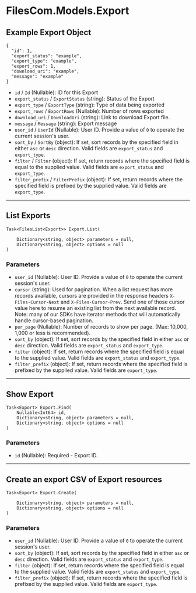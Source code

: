 # FilesCom.Models.Export

## Example Export Object

```
{
  "id": 1,
  "export_status": "example",
  "export_type": "example",
  "export_rows": 1,
  "download_uri": "example",
  "message": "example"
}
```

* `id` / `Id`  (Nullable<Int64>): ID for this Export
* `export_status` / `ExportStatus`  (string): Status of the Export
* `export_type` / `ExportType`  (string): Type of data being exported
* `export_rows` / `ExportRows`  (Nullable<Int64>): Number of rows exported
* `download_uri` / `DownloadUri`  (string): Link to download Export file.
* `message` / `Message`  (string): Export message
* `user_id` / `UserId`  (Nullable<Int64>): User ID.  Provide a value of `0` to operate the current session's user.
* `sort_by` / `SortBy`  (object): If set, sort records by the specified field in either `asc` or `desc` direction. Valid fields are `export_status` and `export_type`.
* `filter` / `Filter`  (object): If set, return records where the specified field is equal to the supplied value. Valid fields are `export_status` and `export_type`.
* `filter_prefix` / `FilterPrefix`  (object): If set, return records where the specified field is prefixed by the supplied value. Valid fields are `export_type`.


---

## List Exports

```
Task<FilesList<Export>> Export.List(
    
    Dictionary<string, object> parameters = null,
    Dictionary<string, object> options = null
)
```

### Parameters

* `user_id` (Nullable<Int64>): User ID.  Provide a value of `0` to operate the current session's user.
* `cursor` (string): Used for pagination.  When a list request has more records available, cursors are provided in the response headers `X-Files-Cursor-Next` and `X-Files-Cursor-Prev`.  Send one of those cursor value here to resume an existing list from the next available record.  Note: many of our SDKs have iterator methods that will automatically handle cursor-based pagination.
* `per_page` (Nullable<Int64>): Number of records to show per page.  (Max: 10,000, 1,000 or less is recommended).
* `sort_by` (object): If set, sort records by the specified field in either `asc` or `desc` direction. Valid fields are `export_status` and `export_type`.
* `filter` (object): If set, return records where the specified field is equal to the supplied value. Valid fields are `export_status` and `export_type`.
* `filter_prefix` (object): If set, return records where the specified field is prefixed by the supplied value. Valid fields are `export_type`.


---

## Show Export

```
Task<Export> Export.Find(
    Nullable<Int64> id, 
    Dictionary<string, object> parameters = null,
    Dictionary<string, object> options = null
)
```

### Parameters

* `id` (Nullable<Int64>): Required - Export ID.


---

## Create an export CSV of Export resources

```
Task<Export> Export.Create(
    
    Dictionary<string, object> parameters = null,
    Dictionary<string, object> options = null
)
```

### Parameters

* `user_id` (Nullable<Int64>): User ID.  Provide a value of `0` to operate the current session's user.
* `sort_by` (object): If set, sort records by the specified field in either `asc` or `desc` direction. Valid fields are `export_status` and `export_type`.
* `filter` (object): If set, return records where the specified field is equal to the supplied value. Valid fields are `export_status` and `export_type`.
* `filter_prefix` (object): If set, return records where the specified field is prefixed by the supplied value. Valid fields are `export_type`.
